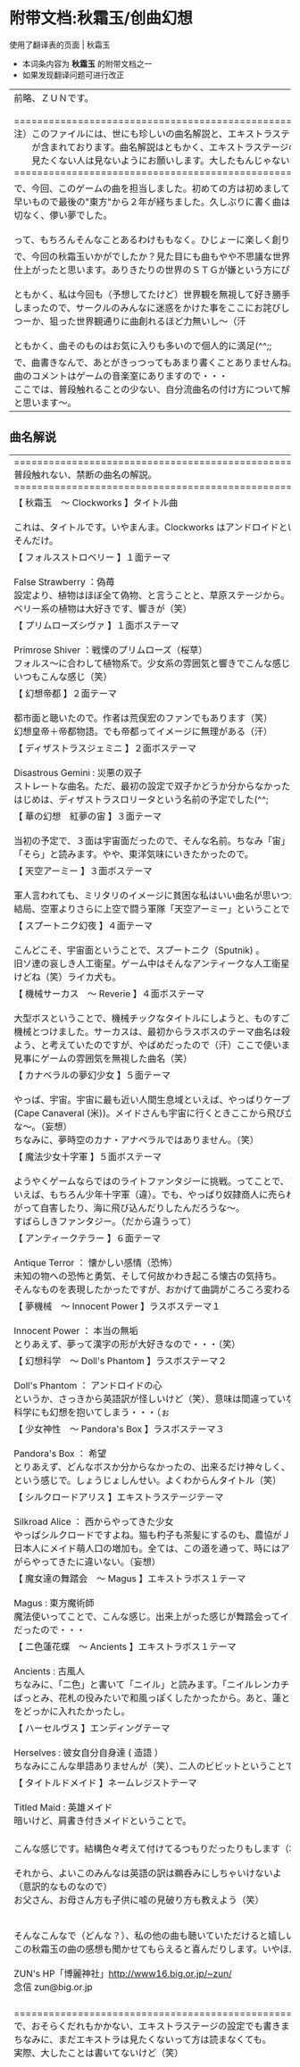 # 附带文档:秋霜玉/创曲幻想

<!-- source html: G:\repos\THBWiki-Markdown-Builder\THBWikiMarkdown\Temp\main\d\de\ns506%3A%E7%A7%8B%E9%9C%9C%E7%8E%89%2F%E5%88%9B%E6%9B%B2%E5%B9%BB%E6%83%B3.html -->

使用了翻译表的页面 | 秋霜玉

  
  

  

- 本词条内容为 **秋霜玉** 的附带文档之一
- 如果发现翻译问题可进行改正

  
  

  


<table><tbody><tr class="tt-content" id="=-1" data-pos="&#91;&quot;=&quot;,1&#93;"><td class="tt-ja" lang="ja"><div class="poem">前略、ＺＵＮです。<br><br>&#61;&#61;======================================================================<br>注）このファイルには、世にも珍しいの曲名解説と、エキストラステージの設定<br>　　が含まれております。曲名解説はともかく、エキストラステージの設定は、<br>　　見たくない人は見ないようにお願いします。大したもんじゃないけど（汗）<br>&#61;&#61;======================================================================</div></td><td class="tt-zh" lang="zh"><div class="poem">前略，我是ZUN。<br><br>&#61;&#61;======================================================================<br>注）此文件包含非常稀奇的曲名解说和Extra Stage的设定。<br>曲名解说姑且不论，如果有人不想看Extra Stage的设定的话，请不要看。<br>虽然不是很了不起的东西（汗）<br>&#61;&#61;======================================================================<br></div></td></tr><tr class="tt-content" id="=-2" data-pos="&#91;&quot;=&quot;,2&#93;"><td class="tt-ja" lang="ja"><div class="poem">で、今回、このゲームの曲を担当しました。初めての方は初めましてです。<br>早いもので最後の"東方"から２年が経ちました。久しぶりに書く曲は驚くほどに<br>切なく、儚い夢でした。<br><br>って、もちろんそんなことあるわけももなく。ひじょーに楽しく創りました(^^;</div></td><td class="tt-zh" lang="zh"><div class="poem">那么，这次，我负责创作这个游戏的曲子。初次见面的人，幸会幸会。<br>时间过得真快，自从最后的“东方”后，已经过去2年了。好久没写曲子了，惊人地感到感伤了，就像短暂的梦一样。<br><br>当然，这是不可能的。我很高兴地进行了创作(^^;<br></div></td></tr><tr class="tt-content" id="=-3" data-pos="&#91;&quot;=&quot;,3&#93;"><td class="tt-ja" lang="ja"><div class="poem">で、今回の秋霜玉いかがでしたか？見た目にも曲もやや不思議な世界のＳＴＧに<br>仕上がったと思います。ありきたりの世界のＳＴＧが嫌という方にぴったり。か？<br><br>ともかく、私は今回も（予想してたけど）世界観を無視して好き勝手に曲を書いて<br>しまったので、サークルのみんなに迷惑をかけた事をここにお詫びします。<br>つーか、狙った世界観通りに曲創れるほど力無いし～（汗<br><br>ともかく、曲そのものはお気に入りも多いので個人的に満足(^^;;</div></td><td class="tt-zh" lang="zh"><div class="poem">那么，这次的秋霜玉感觉怎么样呢？我觉得这个STG不论外表还是曲子都拥有略微不可思议的世界观。很适合讨厌老套世界观的STG的人。吧？<br><br>无论如何，我这次（虽然预料到了）无视了世界观，随心所欲地写了曲子，为此给社团的各位造成的麻烦，我在此深表歉意。<br>话说，我也没有按照规定的世界观创作曲子的能力～（汗<br><br>无论如何，因为曲子本身有很多我喜欢的，对我个人来说，很满足了(^^;;<br></div></td></tr><tr class="tt-content" id="=-4" data-pos="&#91;&quot;=&quot;,4&#93;"><td class="tt-ja" lang="ja"><div class="poem">で、曲書きなんで、あとがきっつってもあまり書くことありませんね。それぞれの<br>曲のコメントはゲームの音楽室にありますので・・・<br>ここでは、普段触れることの少ない、自分流曲名の付け方について解説してみたい<br>と思います～。</div></td><td class="tt-zh" lang="zh"><div class="poem">那么，写曲子的话，很少会去写后记呢。因为各首曲子的评论都在游戏的音乐室里···<br>在此，我想试着对平时很少涉及的，按自己的想法命名曲名的方法进行解说～。<br></div></td></tr></tbody></table>



## 曲名解说

<table><tbody><tr class="tt-content" id="曲名解说-1" data-pos="&#91;&quot;\u66f2\u540d\u89e3\u8bf4&quot;,1&#93;"><td class="tt-ja" lang="ja"><div class="poem">&#61;&#61;======================================================================<br>普段触れない、禁断の曲名の解説。<br>&#61;&#61;======================================================================</div></td><td class="tt-zh" lang="zh"><div class="poem">&#61;&#61;======================================================================<br>平时不涉及的、禁断的曲名解说。<br>&#61;&#61;======================================================================<br></div></td></tr><tr class="tt-content" id="曲名解说-2" data-pos="&#91;&quot;\u66f2\u540d\u89e3\u8bf4&quot;,2&#93;"><td class="tt-ja" lang="ja"><div class="poem">【 秋霜玉　～ Clockworks 】タイトル曲<br><br>これは、タイトルです。いやまんま。Clockworks はアンドロイドというところから<br>そんだけ。</div></td><td class="tt-zh" lang="zh"><div class="poem">【 秋霜玉 ～ Clockworks 】标题曲<br><br>这是标题曲。哎呀就是这样。Clockworks 来自机器人，所以这么命名。<br></div></td></tr><tr class="tt-content" id="曲名解说-3" data-pos="&#91;&quot;\u66f2\u540d\u89e3\u8bf4&quot;,3&#93;"><td class="tt-ja" lang="ja"><div class="poem">【 フォルスストロベリー 】１面テーマ<br><br>False Strawberry ：偽苺<br>設定より、植物はほぼ全て偽物、と言うことと、草原ステージから。<br>ベリー系の植物は大好きです、響きが（笑）</div></td><td class="tt-zh" lang="zh"><div class="poem">【 False Strawberry 】1面主题曲<br><br>False Strawberry ：伪莓<br>根据设定，植物几乎都是假的，还有，因为这一关的舞台是草原。<br>我很喜欢浆果类<sup id="cite_ref-1" class="reference"><a href="#cite_note-1">1</a></sup>的植物，也很好听（笑）<br></div></td></tr><tr class="tt-content" id="曲名解说-4" data-pos="&#91;&quot;\u66f2\u540d\u89e3\u8bf4&quot;,4&#93;"><td class="tt-ja" lang="ja"><div class="poem">【 プリムローズシヴァ 】１面ボステーマ<br><br>Primrose Shiver ：戦慄のプリムローズ（桜草）<br>フォルス～に合わして植物系で。少女系の雰囲気と響きでこんな感じ。<br>いつもこんな感じ（笑）<br></div></td><td class="tt-zh" lang="zh"><div class="poem">&#160;【 Primrose Shiver 】1面Boss主题曲<br><br>Primrose Shiver ：战栗的Primrose（樱草）<br>配合虚假的草莓，取了个植物系的名字。少女系的气氛，名字听起来也像少女系，就是这种感觉。<br>一直都是这种感觉（笑）<br></div></td></tr><tr class="tt-content" id="曲名解说-5" data-pos="&#91;&quot;\u66f2\u540d\u89e3\u8bf4&quot;,5&#93;"><td class="tt-ja" lang="ja"><div class="poem">【 幻想帝都 】２面テーマ<br><br>都市面と聴いたので。作者は荒俣宏のファンでもあります（笑）<br>幻想皇帝＋帝都物語。でも帝都ってイメージに無理がある（汗）<br></div></td><td class="tt-zh" lang="zh"><div class="poem">【 幻想帝都 】2面主题曲<br><br>因为我听到要做成都市面。作者也是荒俣宏的粉丝（笑）<br>幻想皇帝＋帝都物语。不过帝都的话，印象上有点勉强（汗）<br></div></td></tr><tr class="tt-content" id="曲名解说-6" data-pos="&#91;&quot;\u66f2\u540d\u89e3\u8bf4&quot;,6&#93;"><td class="tt-ja" lang="ja"><div class="poem">【 ディザストラスジェミニ 】２面ボステーマ<br><br>Disastrous Gemini&#160;: 災悪の双子<br>ストレートな曲名。ただ、最初の設定で双子かどうか分からなかったので<br>はじめは、ディザストラスロリータという名前の予定でした(^^;</div></td><td class="tt-zh" lang="zh"><div class="poem">【 Disastrous Gemini  】2面Boss主题曲<br><br>Disastrous Gemini&#160;: 灾难的双子<br>直率的曲名。但是，最初设定还不知道是不是双胞胎，<br>开始的时候，预定的是Disastrous Lolita这个名字(^^;<br></div></td></tr><tr class="tt-content" id="曲名解说-7" data-pos="&#91;&quot;\u66f2\u540d\u89e3\u8bf4&quot;,7&#93;"><td class="tt-ja" lang="ja"><div class="poem">【 華の幻想　紅夢の宙 】３面テーマ<br><br>当初の予定で、３面は宇宙面だったので、そんな名前。ちなみ「宙」は<br>「そら」と読みます。やや、東洋気味にいきたかったので。</div></td><td class="tt-zh" lang="zh"><div class="poem">【 华之幻想 红梦之宙 】3面主题曲<br><br>当初本来预定３面是宇宙面，所以取了这么个名字。顺便一提「宙」读作「そら」。<br>因为我想稍微有点东洋感觉。<br></div></td></tr><tr class="tt-content" id="曲名解说-8" data-pos="&#91;&quot;\u66f2\u540d\u89e3\u8bf4&quot;,8&#93;"><td class="tt-ja" lang="ja"><div class="poem">【 天空アーミー 】３面ボステーマ<br><br>軍人言われても、ミリタリのイメージに貧困な私はいい曲名が思いつかなかったです。<br>結局、空軍よりさらに上空で闘う軍隊「天空アーミー」ということで・・・<br></div></td><td class="tt-zh" lang="zh"><div class="poem">【 天空军团 】3面Boss主题曲<br><br>虽说Boss是军人，但我对军人没什么印象，很难取个好名字。<br>结果，比起空军，取了个在更上空战斗的军队「天空军团」的名字···<br></div></td></tr><tr class="tt-content" id="曲名解说-9" data-pos="&#91;&quot;\u66f2\u540d\u89e3\u8bf4&quot;,9&#93;"><td class="tt-ja" lang="ja"><div class="poem">【 スプートニク幻夜 】４面テーマ<br><br>こんどこそ、宇宙面ということで、スプートニク（Sputnik) 。<br>旧ソ連の哀しき人工衛星。ゲーム中はそんなアンティークな人工衛星も出てこない<br>けどね（笑）ライカ犬も。</div></td><td class="tt-zh" lang="zh"><div class="poem">【 斯普特尼克幻夜 】4面主题曲<br><br>这次才是宇宙面，所以命名斯普特尼克（Sputnik) 。<br>旧苏联可悲的人造卫星。虽然游戏里不会出现那么古老的人造卫星（笑）莱卡狗也是。<sup id="cite_ref-2" class="reference"><a href="#cite_note-2">2</a></sup><br></div></td></tr><tr class="tt-content" id="曲名解说-10" data-pos="&#91;&quot;\u66f2\u540d\u89e3\u8bf4&quot;,10&#93;"><td class="tt-ja" lang="ja"><div class="poem">【 機械サーカス　～ Reverie 】４面ボステーマ<br><br>大型ボスということで、機械チックなタイトルにしようと、ものすごくストレートに<br>機械とつけました。サーカスは、最初からラスボスのテーマ曲名は殺人サーカスにし<br>よう、と考えていたのですが、やばめだったので（汗）ここで使いました。<br>見事にゲームの雰囲気を無視した曲名（笑）</div></td><td class="tt-zh" lang="zh"><div class="poem">【 机械马戏团 ～ Reverie 】4面Boss主题曲<br><br>因为是大型Boss，所以我打算取个机械味的标题，就很直接地起了“机械”。马戏团则是因为最初最终Boss的主题曲曲名打算命名为杀人马戏团，但感觉很糟（汗），就用在这里了。<br>彻底无视了游戏气氛的曲名（笑）<br></div></td></tr><tr class="tt-content" id="曲名解说-11" data-pos="&#91;&quot;\u66f2\u540d\u89e3\u8bf4&quot;,11&#93;"><td class="tt-ja" lang="ja"><div class="poem">【 カナベラルの夢幻少女 】５面テーマ<br><br>やっぱ、宇宙。宇宙に最も近い人間生息域といえば、やっぱりケープ・カナベラル<br>(Cape Canaveral (米))。メイドさんも宇宙に行くときここから飛び立ったんだろう<br>な～。（妄想）<br>ちなみに、夢時空のカナ・アナベラルではありません。（笑）</div></td><td class="tt-zh" lang="zh"><div class="poem">【 卡纳维拉尔角的梦幻少女 】5面主题曲<br><br>还是宇宙。要说最接近宇宙的人类生存地的话，果然还是卡纳维拉尔角(Cape Canaveral (美))。女仆小姐去宇宙的时候，也是从这里起飞的吧~。（妄想）<br>顺便一提，这不是梦时空的卡娜·安娜贝拉尔。（笑）<br></div></td></tr><tr class="tt-content" id="曲名解说-12" data-pos="&#91;&quot;\u66f2\u540d\u89e3\u8bf4&quot;,12&#93;"><td class="tt-ja" lang="ja"><div class="poem">【 魔法少女十字軍 】５面ボステーマ<br><br>ようやくゲームならではのライトファンタジーに挑戦。ってことで、ファンタジーと<br>いえば、もちろん少年十字軍（違）。でも、やっぱり奴隷商人に売られり、それを嫌<br>がって自害したり、海に飛び込んだりしたんだろうな～。<br>すばらしきファンタジー。（だから違うって）<br></div></td><td class="tt-zh" lang="zh"><div class="poem">【 魔法少女十字军 】5面Boss主题曲<br><br>总算挑战了游戏所独有的轻奇幻。因此，说到奇幻的话，当然是少年十字军（误）。不过，果然还是被奴隶商人卖了，然后因为讨厌那样的生活而自杀了，跳到海里了吧～。<br>真是美妙的奇幻。（所以说，这不对啊）<br></div></td></tr><tr class="tt-content" id="曲名解说-13" data-pos="&#91;&quot;\u66f2\u540d\u89e3\u8bf4&quot;,13&#93;"><td class="tt-ja" lang="ja"><div class="poem">【 アンティークテラー 】６面テーマ<br><br>Antique Terror ： 懐かしい感情（恐怖）<br>未知の物への恐怖と勇気、そして何故かわき起こる懐古の気持ち。<br>そんなものを表現したかったですが、おかげて曲調がころころ変わる（汗）</div></td><td class="tt-zh" lang="zh"><div class="poem">【 Antique Terror 】6面主题曲<br><br>Antique Terror ： 令人怀念的感情（恐怖）<br>对未知之物的恐惧和勇气，还有不知为何涌现的怀古之情。<br>虽然想表现那样的东西，但幸亏曲调变掉了（汗）<br></div></td></tr><tr class="tt-content" id="曲名解说-14" data-pos="&#91;&quot;\u66f2\u540d\u89e3\u8bf4&quot;,14&#93;"><td class="tt-ja" lang="ja"><div class="poem">【 夢機械　～ Innocent Power 】ラスボステーマ１<br><br>Innocent Power ： 本当の無垢<br>とりあえず、夢って漢字の形が大好きなので・・・（笑）</div></td><td class="tt-zh" lang="zh"><div class="poem">【 梦机械　～ Innocent Power 】最终Boss主题曲1<br><br>Innocent Power ： 真正的无垢<br>总之，因为我很喜欢梦这个汉字的形状···（笑）<br></div></td></tr><tr class="tt-content" id="曲名解说-15" data-pos="&#91;&quot;\u66f2\u540d\u89e3\u8bf4&quot;,15&#93;"><td class="tt-ja" lang="ja"><div class="poem">【 幻想科学　～ Doll's Phantom 】ラスボステーマ２<br><br>Doll's Phantom ： アンドロイドの心<br>というか、さっきから英語訳が怪しいけど（笑）、意味は間違っていないはず。<br>科学にも幻想を抱いてしまう・・・（ぉ</div></td><td class="tt-zh" lang="zh"><div class="poem">【 幻想科学 ～ Doll's Phantom 】最终Boss主题曲2<br><br>Doll's Phantom ： 机器人的心<br>话说，从刚才开始英语翻译就很奇怪（笑），但意思应该没错。<br>对科学也抱了幻想···（喂<br></div></td></tr><tr class="tt-content" id="曲名解说-16" data-pos="&#91;&quot;\u66f2\u540d\u89e3\u8bf4&quot;,16&#93;"><td class="tt-ja" lang="ja"><div class="poem">【 少女神性　～ Pandora's Box 】ラスボステーマ３<br><br>Pandora's Box ： 希望<br>とりあえず、どんなボスか分からなかったの、出来るだけ神々しく、でもポップに<br>という感じで。しょうじょしんせい。よくわからんタイトル（笑）</div></td><td class="tt-zh" lang="zh"><div class="poem">【 少女神性 ～ Pandora's Box 】最终Boss主题曲3<br><br>Pandora's Box ： 希望<br>总之，我不知道会是什么样的Boss，所以就尽可能地做得神圣了，但也带有流行音乐的感觉。少女神性。意义不明的标题（笑）<br></div></td></tr><tr class="tt-content" id="曲名解说-17" data-pos="&#91;&quot;\u66f2\u540d\u89e3\u8bf4&quot;,17&#93;"><td class="tt-ja" lang="ja"><div class="poem">【 シルクロードアリス 】エキストラステージテーマ<br><br>Silkroad Alice ： 西からやってきた少女<br>やっぱシルクロードですよね。猫も杓子も茶髪にするのも、農協がＪＡになるのも、<br>日本人にメイド萌人口の増加も。全ては、この道を通って、時にはアレンジされな<br>がらやってきたに違いない。（妄想）<br></div></td><td class="tt-zh" lang="zh"><div class="poem">【 Silk Road Alice 】Extra面主题曲<br><br>Silkroad Alice ： 来自西方的少女<br>果然还是丝绸之路好呢。不论是谁染茶色头发、也不论农协变成了JA<sup id="cite_ref-3" class="reference"><a href="#cite_note-3">3</a></sup>、又或者是日本人女仆控人口的增加。这一切，一定都是通过这条道路、有时经过改编然后来到了这里。（妄想）<br></div></td></tr><tr class="tt-content" id="曲名解说-18" data-pos="&#91;&quot;\u66f2\u540d\u89e3\u8bf4&quot;,18&#93;"><td class="tt-ja" lang="ja"><div class="poem">【 魔女達の舞踏会　～ Magus 】エキストラボス１テーマ<br><br>Magus&#160;: 東方魔術師<br>魔法使いってことで、こんな感じ。出来上がった感じが舞踏会ってイメージにぴったり<br>だったので・・・<br></div></td><td class="tt-zh" lang="zh"><div class="poem">【 魔女们的舞会 ～ Magus 】Extra Boss１主题曲<br><br>Magus&#160;: 东方魔术师<br>魔法使的话，就是这种感觉。因为做出来的感觉和舞会的印象很配···<br></div></td></tr><tr class="tt-content" id="曲名解说-19" data-pos="&#91;&quot;\u66f2\u540d\u89e3\u8bf4&quot;,19&#93;"><td class="tt-ja" lang="ja"><div class="poem">【 二色蓮花蝶　～ Ancients 】エキストラボス１テーマ<br><br>Ancients&#160;: 古風人<br>ちなみに、「二色」と書いて「ニイル」と読みます。「ニイルレンカチョウ」です。<br>ぱっとみ、花札の役みたいで和風っぽくしたかったから。あと、蓮というキーワード<br>をどっかに入れたかったし。</div></td><td class="tt-zh" lang="zh"><div class="poem">【 二色莲花蝶 ～ Ancients 】Extra Boss１主题曲<br><br>Ancients&#160;: 老派人<br>顺便一提，写作「二色」，读作「ニイル」。读音是「ニイルレンカチョウ」。<br>初见，我想将其做成花札的役名一样，有和风感觉。此外，我也想将莲这个关键词放在什么地方。<br></div></td></tr><tr class="tt-content" id="曲名解说-20" data-pos="&#91;&quot;\u66f2\u540d\u89e3\u8bf4&quot;,20&#93;"><td class="tt-ja" lang="ja"><div class="poem">【 ハーセルヴス 】エンディングテーマ<br><br>Herselves&#160;: 彼女自分自身達 ( 造語 ）<br>ちなみにこんな単語ありませんが（笑）、二人のビビットということで・・・</div></td><td class="tt-zh" lang="zh"><div class="poem">【 Herselves 】结尾主题曲<br><br>Herselves&#160;: 她们自己 ( 自己造的词 ）<br>顺便一提这个单词不存在（笑），因为有两个VIVIT···<br></div></td></tr><tr class="tt-content" id="曲名解说-21" data-pos="&#91;&quot;\u66f2\u540d\u89e3\u8bf4&quot;,21&#93;"><td class="tt-ja" lang="ja"><div class="poem">【 タイトルドメイド 】ネームレジストテーマ<br><br>Titled Maid&#160;: 英雄メイド<br>暗いけど、肩書き付きメイドということで。</div></td><td class="tt-zh" lang="zh"><div class="poem">【 Titled Maid 】得分登记主题曲<br><br>Titled Maid&#160;: 英雄女仆<br>虽然阴暗，但却是有头衔的女仆。<br></div></td></tr><tr class="tt-content" id="曲名解说-22" data-pos="&#91;&quot;\u66f2\u540d\u89e3\u8bf4&quot;,22&#93;"><td class="tt-ja" lang="ja"><div class="poem">こんな感じです。結構色々考えて付けてるつもりだったりもします（本当か？）<br><br>それから、よいこのみんなは英語の訳は鵜呑みにしちゃいけないよ<br>（意訳的なものなので）<br>お父さん、お母さん方も子供に嘘の見破り方も教えよう（笑）<br><br><br>そんなこんなで（どんな？）、私の他の曲も聴いていただけると嬉しいです。<br>この秋霜玉の曲の感想も聞かせてもらえると喜んだりします。いやほんと。<br><br>ZUN's HP「博麗神社」<a rel="nofollow" class="external free" href="http://www16.big.or.jp/~zun/">http://www16.big.or.jp/~zun/</a><br>念信 zun@big.or.jp</div></td><td class="tt-zh" lang="zh"><div class="poem">就是这种感觉。应该算是考虑了很多然后命了名（真的？）<br><br>还有，各位都是好孩子，不要囫囵吞枣地接受英语的翻译哦<br>（因为是意译的东西）<br>爸爸、妈妈也要教孩子识破谎言的方法啊（笑）<br><br><br>那样这样的（怎么样？），如果能听下我的其他曲子的话，我会很高兴的。<br>如果能听到这个秋霜玉的曲子的感想的话，我也很欢迎。哎呀说真的呢。<br><br>ZUN's HP「博丽神社」<a rel="nofollow" class="external free" href="http://www16.big.or.jp/~zun/">http://www16.big.or.jp/~zun/</a><br>念信 zun@big.or.jp<br><br><br></div></td></tr><tr class="tt-content" id="曲名解说-23" data-pos="&#91;&quot;\u66f2\u540d\u89e3\u8bf4&quot;,23&#93;"><td class="tt-ja" lang="ja"><div class="poem">&#61;&#61;=====================================================================<br>で、おそらくだれもかかない、エキストラステージの設定でも書きます。<br>ちなみに、まだエキストラは見たくないって方は読まなくても。<br>実際、大したことは書いてないけど（笑）<br><br><br><br><br><br><br><br><br><br><br><br><br><br><br><br><br><br>さてそろそろ。</div></td><td class="tt-zh" lang="zh"><div class="poem">&#61;&#61;=====================================================================<br>那么，我就写点恐怕谁都不会去写的、Extra Stage的设定。<br>顺便一提，还不想看Extra的人不读也没关系。<br>实际上，也没写什么了不起的东西（笑）<br><br><br><br><br><br><br><br><br><br><br><br><br><br><br><br><br><br>那么差不多了。<br></div></td></tr></tbody></table>



## Extra Stage设定

<table><tbody><tr class="tt-content" id="Extra_Stage设定-1" data-pos="&#91;&quot;Extra Stage\u8bbe\u5b9a&quot;,1&#93;"><td class="tt-ja" lang="ja"><div class="poem">&#61;&#61;======================================================================<br>エキストラステージ設定<br>&#61;&#61;======================================================================</div></td><td class="tt-zh" lang="zh"><div class="poem">&#61;&#61;======================================================================<br>Extra Stage设定<br>&#61;&#61;======================================================================<br><br><br></div></td></tr><tr class="tt-content" id="Extra_Stage设定-2" data-pos="&#91;&quot;Extra Stage\u8bbe\u5b9a&quot;,2&#93;"><td class="tt-ja" lang="ja"><div class="poem">○エキストラストーリー<br><br><br>れっきとしたメイドと認められたVIVIT は、いつものようにおつかいを頼まれる。<br><br>　VIVIT 「はい、御主人様、なんでしょうか？」<br><br>なんだか、微妙にいつもと違う雰囲気の御主人様。その雰囲気に気づいたのか気<br>づかないのか VIVIT は、<br><br>　VIVIT 「了解しました。いってきま～す」<br><br>すぐにその場を離れる。ただ単に久々に外に出るのが嬉しかっただけかも知れない。<br><br>　VIVIT 「って、どこ行けばいいのかしらん（汗）」<br><br>用件だけで、その入手方法、手段をいっさい聞かずに出てきてしまう VIVIT 。<br><br>頼まれたアイテムとはキリストの血を受けた「聖杯」。知識に幻想を抱く者はその<br>御主人様に畏怖を感じえないはずである。もちろん VIVIT はそのことを知る由も<br>なくとりあえず、この世界で、もっとも危険な方向へ歩み始める。<br>そう、東へ・・・<br><br><br><br><br>　御主人様「というのは冗談で、本当の用事は・・・、おや VIVIT や？<br>　　　　　　せっかちよのう。やっぱり、母さんに似たのかのう」<br><br>・・・ボケとは何時やってくるか分からないものである。</div></td><td class="tt-zh" lang="zh"><div class="poem">○Extra故事<br><br><br>作为正经的女仆而被赏识的VIVIT ，和平常一样被拜托去跑腿了。<br><br>　VIVIT 「是，主人，有什么事吗？」<br><br>总觉得，微妙地散发着和平常有点不同气氛的主人。也不知VIVIT 有没有注意到那气氛， <br><br>　VIVIT 「了解。我走了～」<br><br>马上离开了那里。也许只是单纯因为很久没外出所以很高兴吧。<br><br>　VIVIT 「等等，往哪走比较好呢（汗）」<br><br>只听到有事做，却完全没听获得的方法和手段就出去了的 VIVIT 。<br><br>被托付了的道具是盛受了基督之血的「圣杯」。对知识抱有幻想的人应该不会对那个主人感到畏惧。当然，VIVIT 是不可能知道那事的，总之向着这个世界里最危险的方向开始前进了。<br>是的，向东···<br><br><br><br><br>　主人「这么说是在开玩笑，真应该做的事是···、啊呀 VIVIT ？<br>　　　　　　真急躁啊。果然，很像她的母亲啊」<br><br>···也不知道是什么时候有母方的血统了。<br></div></td></tr></tbody></table>



## Boss角色设定

<table><tbody><tr class="tt-content" id="Boss角色设定-1" data-pos="&#91;&quot;Boss\u89d2\u8272\u8bbe\u5b9a&quot;,1&#93;"><td class="tt-ja" lang="ja"><div class="poem">○ボスキャラ設定</div></td><td class="tt-zh" lang="zh"><div class="poem">○Boss角色设定<br></div></td></tr></tbody></table>



### 雾雨魔理沙

<table><tbody><tr class="tt-content" id="雾雨魔理沙-1" data-pos="&#91;&quot;\u96fe\u96e8\u9b54\u7406\u6c99&quot;,1&#93;"><td class="tt-ja" lang="ja"><div class="poem">・紅夢の魔法使い　　霧雨 魔理沙（キリサメ マリサ）<br><br>　東方に住み着く魔法少女。力に執着し、力を誇示する自信家で、いつも闘う相手を<br>　探しては、難癖を付けて遊ぶ女の子。しかし実は努力家でその力は隠れて修行した<br>　ものである。修行を全然しないくせに才能だけで強い霊夢に妬みを持つこともあり、<br>　いつもいじめたりする。その実、魔理沙は霊夢がいないとつまんなくて死んでしま<br>　う位、仲がよい。</div></td><td class="tt-zh" lang="zh"><div class="poem">・红梦的魔法使 　　雾雨 魔理沙（Kirisame Marisa）<br><br>　定居在东方的魔法少女。执着于力量、炫耀力量的很有自信的人，一直都寻找着战斗的对手，然后找茬玩的女孩子。但实际上她是很努力的人，她的力量是躲起来修行得来的。她嫉妒明明根本不修行却只因为才能而很强大的灵梦，还一直捉弄灵梦。实际上，魔理沙要是没有了灵梦会无聊到死，就是这么要好。<br></div></td></tr></tbody></table>



### 博丽灵梦

<table><tbody><tr class="tt-content" id="博丽灵梦-1" data-pos="&#91;&quot;\u535a\u4e3d\u7075\u68a6&quot;,1&#93;"><td class="tt-ja" lang="ja"><div class="poem">・永遠の巫女　　博麗 霊夢（ハクレイ レイム）<br><br>　博麗神社の巫女さん。才能はあるが修行不足。もともと修行は好きでない。強力な<br>　霊力でいままで幾多の魔法使い、悪霊、妖怪、そして神と闘ってきたらしい<br>　（理由、なんとなく）<br>　いつも何か変な事に巻き込まれてしまうが、その半分は陰で魔理沙が引き起こして<br>　いるらしい。霊夢は気づかないふりをしている。そんな魔理沙をしょうがない奴と<br>　考えている。</div></td><td class="tt-zh" lang="zh"><div class="poem">・永远之巫女　　博丽 灵梦（Hakurei Reimu）<br><br>　博丽神社的巫女小姐。虽然有才能，但修行不足。本来就不喜欢修行。似乎一直以来，用强大的灵力与许多的魔法使、恶灵、妖怪、还有神战斗来着<br>　（理由、不知为什么）<br>　一直都被卷入到某些怪事中去，但似乎一半是因为魔理沙才引起的。<br>　灵梦装作没发觉的样子。心里觉得对那样的魔理沙毫无办法。<br></div></td></tr></tbody></table>



## 结尾

<table><tbody><tr class="tt-content" id="结尾-1" data-pos="&#91;&quot;\u7ed3\u5c3e&quot;,1&#93;"><td class="tt-ja" lang="ja"><div class="poem">ちなみに、二人は、とある私のゲームの主人公達であります。今回わがままいって出<br>させてもらいました（笑）スタッフのみんなありがとう！！<br><br><br><br><br><br><br><br><br>ＺＵＮ</div></td><td class="tt-zh" lang="zh"><div class="poem">顺便一提，这二人是我的某个游戏的主人公们。今回我任性地让她们也出场了（笑）感谢各位制作人员！！<br><br><br><br><br><br><br><br><br>ＺＵＮ<br></div></td></tr><tr class="tt-content" id="结尾-2" data-pos="&#91;&quot;\u7ed3\u5c3e&quot;,2&#93;"><td class="tt-ja" lang="ja"><div class="poem">&#61;&#61;======================================================================<br>東方幻想空間「博麗神社」<a rel="nofollow" class="external free" href="http://www16.big.or.jp/~zun/">http://www16.big.or.jp/~zun/</a><br>念信 zun@big.or.jp<br><br>東方の曲データとかもありますんで気が向いたら見に来てくださいなり。<br>あと曲の感想も<br>&#61;&#61;======================================================================<br><br><br>うじゃ</div></td><td class="tt-zh" lang="zh"><div class="poem">&#61;&#61;======================================================================<br>东方幻想空间「博丽神社」<a rel="nofollow" class="external free" href="http://www16.big.or.jp/~zun/">http://www16.big.or.jp/~zun/</a><br>念信 zun@big.or.jp<br><br>这里也有东方曲子的资料，有兴趣的话，来看看也好。<br>此外还有曲子的感想也<br>&#61;&#61;======================================================================<br><br><br>嘀咕<br></div></td></tr></tbody></table>



[^cite_note-1]: 草莓并不是浆果，而是干果中的瘦果，是聚合果，它那又红又肥的食用部分是花托。

  
  

  





---

此文档由 [THBWiki-Markdown-Builder](https://github.com/Delsin-Yu/THBWiki-Markdown-Builder) 构建。

文档中的所有内容除特殊注明外，均在 [**知识共享(Creative Commons) 署名-非商业性使用-相同方式共享 3.0 协议**](https://creativecommons.org/licenses/by-sa/3.0/deed.zh-hans) 下提供，附加条款亦可能应用。

引用类型与其他类型作品版权归原作者所有，如有作者授权则遵照授权协议使用。

详细请查阅 [THBWiki：免责声明](https://thbwiki.cc/THBWiki:%E5%85%8D%E8%B4%A3%E5%A3%B0%E6%98%8E)。

